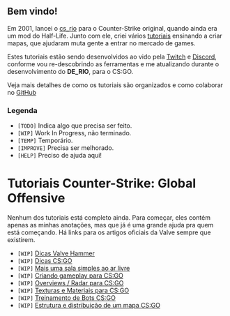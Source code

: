 
##  Bem vindo!

Em 2001, lancei o [cs_rio](http://arquivo.mataleone.com/php/main.php?page=map&map=cs_rio) para o Counter-Strike original, quando ainda era um mod do Half-Life. Junto com ele, criei vários [tutoriais](http://arquivo.mataleone.com/) ensinando a criar mapas, que ajudaram muta gente a entrar no mercado de games.

Estes tutoriais estão sendo desenvolvidos ao vido pela [Twitch](https://www.twitch.tv/mataleone) e [Discord](https://discord.gg/QUgfAGBzby), conforme vou re-descobrindo as ferramentas e me atualizando durante o desenvolvimento do **DE_RIO**, para o CS:GO.

Veja mais detalhes de como os tutoriais são organizados e como colaborar no [GitHub](https://github.com/StudioAvante/TutoriaisMataleone)


### Legenda

* `[TODO]` Indica algo que precisa ser feito.
* `[WIP]` Work In Progress, não terminado.
* `[TEMP]` Temporário.
* `[IMPROVE]` Precisa ser melhorado.
* `[HELP]` Preciso de ajuda aqui!



#  Tutoriais Counter-Strike: Global Offensive

Nenhum dos tutoriais está completo ainda. Para começar, eles contém apenas as minhas anotações, mas que já é uma grande ajuda pra quem está começando. Há links para os artigos oficiais da Valve sempre que existirem.

* `[WIP]` [Dicas Valve Hammer](./tutoriais/Hammer.md)
* `[WIP]` [Dicas CS:GO](./tutoriais/csgo_Dicas.md)
* `[WIP]` [Mais uma sala simples ao ar livre](./tutoriais/csgo_SalaSimples.md)
* `[WIP]` [Criando gameplay para CS:GO](./tutoriais/csgo_Gameplay.md)
* `[WIP]` [Overviews / Radar para CS:GO](./tutoriais/csgo_Overviews.md)
* `[WIP]` [Texturas e Materiais para CS:GO](./tutoriais/csgo_Materiais.md)
* `[WIP]` [Treinamento de Bots CS:GO](./tutoriais/csgo_Bots.md)
* `[WIP]` [Estrutura e distribuição de um mapa CS:GO](./tutoriais/csgo_Distrib.md)


